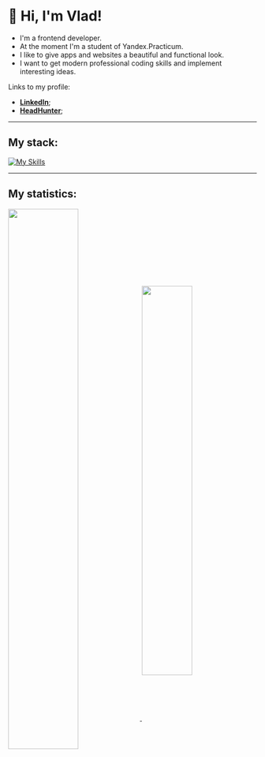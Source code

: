 # 👋 Hi, I'm Vlad!
* I'm a frontend developer.
* At the moment I'm a student of Yandex.Practicum.
* I like to give apps and websites a beautiful and functional look.
* I want to get modern professional coding skills and implement interesting ideas.

Links to my profile:
  * [__LinkedIn__](https://linkedin.com/in/влад-карташов-791651256);
  * [__HeadHunter__](https://hh.ru/resume/0c888947ff0b60fa1b0039ed1f715368543973);
  
___
## My stack:

[![My Skills](https://skills.thijs.gg/icons?i=html,css,js,react,nodejs,express,mongodb,git,webpack,vscode,figma)](https://skills.thijs.gg)
___
## My statistics:

<a href="https://github.com/anuraghazra/github-readme-stats">
  <img align="center" width="53%" src="https://github-readme-stats.vercel.app/api?username=Vladysha96&show_icons=true&hide=stars,contributes&theme=default" />
</a>
<a href="https://github.com/anuraghazra/github-readme-stats">
  <img align="center" width="45%" src="https://github-readme-stats.vercel.app/api/top-langs/?username=Vladysha96&layout=compact&theme=default" />
</a>
